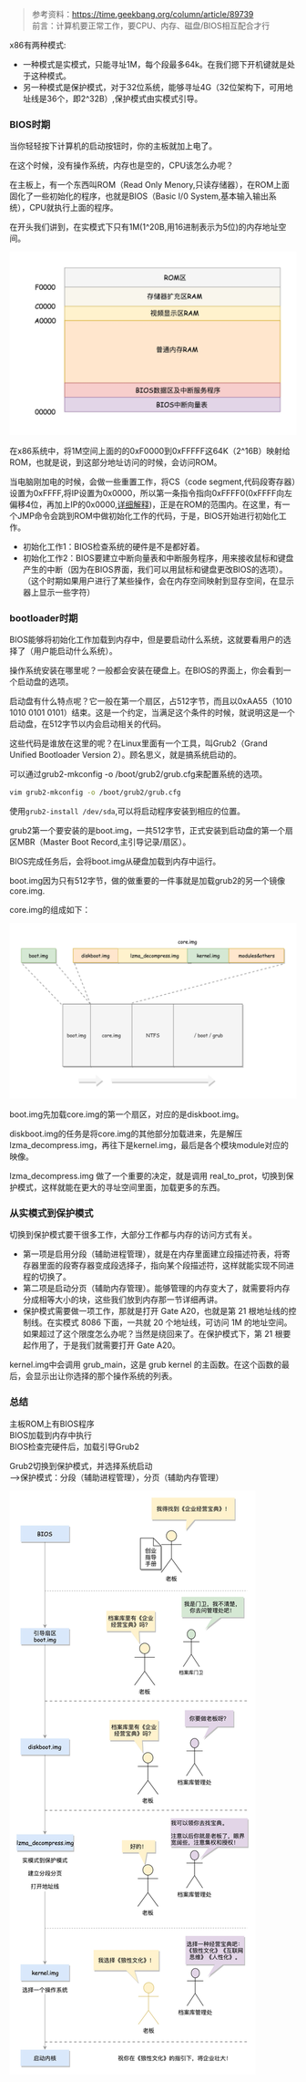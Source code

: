 > 参考资料：<https://time.geekbang.org/column/article/89739>  
> 前言：计算机要正常工作，要CPU、内存、磁盘/BIOS相互配合才行

x86有两种模式:

- 一种模式是实模式，只能寻址1M，每个段最多64k。在我们摁下开机键就是处于这种模式。
- 另一种模式是保护模式，对于32位系统，能够寻址4G（32位架构下，可用地址线是36个，即2^32B）,保护模式由实模式引导。

### BIOS时期

当你轻轻按下计算机的启动按钮时，你的主板就加上电了。

在这个时候，没有操作系统，内存也是空的，CPU该怎么办呢？

在主板上，有一个东西叫ROM（Read Only Menory,只读存储器），在ROM上面固化了一些初始化的程序，也就是BIOS（Basic I/0 System,基本输入输出系统），CPU就执行上面的程序。

在开头我们讲到，在实模式下只有1M(1^20B,用16进制表示为5位)的内存地址空间。

![-](../../_img/1.jpeg)

在x86系统中，将1M空间上面的的0xF0000到0xFFFFF这64K（2^16B）映射给ROM，也就是说，到这部分地址访问的时候，会访问ROM。

当电脑刚加电的时候，会做一些重置工作，将CS（code segment,代码段寄存器）设置为0xFFFF,将IP设置为0x0000，所以第一条指令指向0xFFFF0(0xFFFF向左偏移4位，再加上IP的0x0000,[详细解释](https://time.geekbang.org/column/article/89417))，正是在ROM的范围内。在这里，有一个JMP命令会跳到ROM中做初始化工作的代码，于是，BIOS开始进行初始化工作。

- 初始化工作1：BIOS检查系统的硬件是不是都好着。
- 初始化工作2：BIOS要建立中断向量表和中断服务程序，用来接收鼠标和键盘产生的中断（因为在BIOS界面，我们可以用鼠标和键盘更改BIOS的选项）。  
  （这个时期如果用户进行了某些操作，会在内存空间映射到显存空间，在显示器上显示一些字符）

### bootloader时期

BIOS能够将初始化工作加载到内存中，但是要启动什么系统，这就要看用户的选择了（用户能启动什么系统）。

操作系统安装在哪里呢？一般都会安装在硬盘上。在BIOS的界面上，你会看到一个启动盘的选项。  

启动盘有什么特点呢？它一般在第一个扇区，占512字节，而且以0xAA55（1010 1010 0101 0101）结束。这是一个约定，当满足这个条件的时候，就说明这是一个启动盘，在512字节以内会启动相关的代码。

这些代码是谁放在这里的呢？在Linux里面有一个工具，叫Grub2（Grand Unified Bootloader Version 2）。顾名思义，就是搞系统启动的。

可以通过grub2-mkconfig -o /boot/grub2/grub.cfg来配置系统的选项。

```bash
vim grub2-mkconfig -o /boot/grub2/grub.cfg
```

使用`grub2-install /dev/sda`,可以将启动程序安装到相应的位置。

grub2第一个要安装的是boot.img，一共512字节，正式安装到启动盘的第一个扇区MBR（Master Boot Record,主引导记录/扇区）。

BIOS完成任务后，会将boot.img从硬盘加载到内存中运行。

boot.img因为只有512字节，做的做重要的一件事就是加载grub2的另一个镜像 core.img.

core.img的组成如下：

![-](../../_img/2.jpeg)

boot.img先加载core.img的第一个扇区，对应的是diskboot.img。

diskboot.img的任务是将core.img的其他部分加载进来，先是解压lzma_decompress.img，再往下是kernel.img，最后是各个模块module对应的映像。

lzma_decompress.img 做了一个重要的决定，就是调用 real_to_prot，切换到保护模式，这样就能在更大的寻址空间里面，加载更多的东西。

### 从实模式到保护模式

切换到保护模式要干很多工作，大部分工作都与内存的访问方式有关。

- 第一项是启用分段（辅助进程管理），就是在内存里面建立段描述符表，将寄存器里面的段寄存器变成段选择子，指向某个段描述符，这样就能实现不同进程的切换了。
- 第二项是启动分页（辅助内存管理）。能够管理的内存变大了，就需要将内存分成相等大小的块，这些我们放到内存那一节详细再讲。
- 保护模式需要做一项工作，那就是打开 Gate A20，也就是第 21 根地址线的控制线。在实模式 8086 下面，一共就 20 个地址线，可访问 1M 的地址空间。如果超过了这个限度怎么办呢？当然是绕回来了。在保护模式下，第 21 根要起作用了，于是我们就需要打开 Gate A20。

kernel.img中会调用 grub_main，这是 grub kernel 的主函数。在这个函数的最后，会显示出让你选择的那个操作系统的列表。

### 总结

主板ROM上有BIOS程序  
BIOS加载到内存中执行  
BIOS检查完硬件后，加载引导Grub2

Grub2切换到保护模式，并选择系统启动  
-->保护模式：分段（辅助进程管理），分页（辅助内存管理）

![-](../../_img/3.jpeg)
